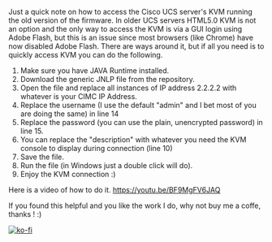 Just a quick note on how to access the Cisco UCS server's KVM running the old version of the firmware.
In older UCS servers HTML5.0 KVM is not an option and the only way to access the KVM is via a GUI login using Adobe Flash, but this is an issue since most browsers (like Chrome) have now disabled Adobe Flash. There are ways around it, but if all you need is to quickly access KVM you can do the following.

1. Make sure you have JAVA Runtime installed.
2. Download the generic JNLP file from the repository.
3. Open the file and replace all instances of IP address 2.2.2.2 with whatever is your CIMC IP Address.
4. Replace the username (I use the default "admin" and I bet most of you are doing the same) in line 14
5. Replace the password (you can use the plain, unencrypted password) in line 15.
6. You can replace the "description" with whatever you need the KVM console to display during connection (line 10)
7. Save the file.
8. Run the file (in Windows just a double click will do).
9. Enjoy the KVM connection :)

Here is a video of how to do it.
https://youtu.be/BF9MgFV6JAQ

If you found this helpful and you like the work I do, why not buy me a coffe, thanks ! :)

[![ko-fi](https://www.ko-fi.com/img/githubbutton_sm.svg)](https://ko-fi.com/R6R52KGCD)

